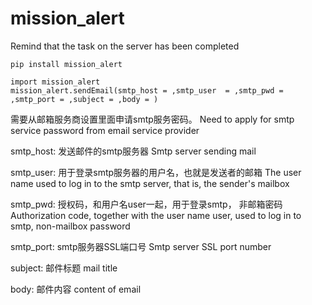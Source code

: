 # mission_alert
Remind that the task on the server has been completed

```
pip install mission_alert
```

```
import mission_alert
mission_alert.sendEmail(smtp_host = ,smtp_user  = ,smtp_pwd = ,smtp_port = ,subject = ,body = )
```


需要从邮箱服务商设置里面申请smtp服务密码。
Need to apply for smtp service password from email service provider

smtp_host: 发送邮件的smtp服务器  Smtp server sending mail

smtp_user: 用于登录smtp服务器的用户名，也就是发送者的邮箱 The user name used to log in to the smtp server, that is, the sender's mailbox

smtp_pwd: 授权码，和用户名user一起，用于登录smtp， 非邮箱密码 Authorization code, together with the user name user, used to log in to smtp, non-mailbox password

smtp_port: smtp服务器SSL端口号 Smtp server SSL port number

subject: 邮件标题 mail title

body: 邮件内容 content of email






